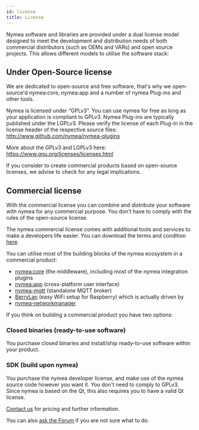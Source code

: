 ```yaml
---
id: license
title: License
---
```

Nymea software and libraries are provided under a dual license model designed to meet the development and distribution needs of both commercial distributors (such as OEMs and VARs) and open source projects.
This allows different models to utilise the software stack:

## Under Open-Source license

We are dedicated to open-source and free software, that's why we open-source'd nymea:core, nymea:app and a number of nymea Plug-ins and other tools.

Nymea is licensed under “GPLv3”. You can use nymea for free as long as your application is compliant to GPLv3.
Nymea Plug-ins are typically published under the LGPLv3. Please verify the license of each Plug-in in the license header of the respective source files: http://www.github.com/nymea/nymea-plugins

More about the GPLv3 and LGPLv3 here: https://www.gnu.org/licenses/licenses.html

If you consider to create commercial products based on open-source licenses, we advise to check for any legal implications.

## Commercial license
With the commercial license you can combine and distribute your software with nymea for any commercial purpose. You don’t have to comply with the rules of the open-source license.

The nymea commercial license comes with additional tools and services to make a developers
life easier. You can download the terms and condition [here](https://nymea.io/legal/GTC.pdf).

You can utilise most of the building blocks of the nymea ecosystem in a commercial product:
 - [nymea:core](https://nymea.io/documentation/users/installation/core) (the middleware), including most of the nymea integration plugins
 - [nymea:app](https://nymea.io/documentation/users/installation/app) (cross-platform user interface)
 - [nymea-mqtt](https://github.com/nymea/nymea-mqtt) (standalone MQTT broker)
 - [BerryLan](https://github.com/nymea/berrylan) (easy WiFi setup for Raspberry) which is actually driven by
 - [nymea-networkmanager](https://github.com/nymea/nymea-networkmanager)


If you think on building a commercial product you have two options:

### Closed binaries (ready-to-use software)
You purchase closed binaries and install/ship ready-to-use software within your product.

### SDK (build upon nymea)
You purchase the nymea developer license, and make use of the nymea source code however you want it. You don't need to comply to GPLv3. Since nymea is based on the Qt, this also requires you to have a valid Qt license.




[Contact us](https://nymea.io/contact) for pricing and further information.

You can also [ask the Forum](https://forum.nymea.io) if you are not sure what to do.
